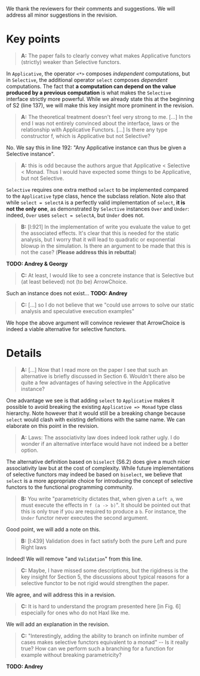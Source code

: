 We thank the reviewers for their comments and suggestions. We will address all minor suggestions in the revision.

# Key points

> **A:** The paper fails to clearly convey what makes Applicative functors (strictly) weaker than Selective functors.

In `Applicative`, the operator `<*>` composes *independent* computations, but in `Selective`, the additional operator `select` composes *dependent* computations. The fact that **a computation can depend on the value produced by a previous computation** is what makes the `Selective` interface strictly more powerful. While we already state this at the beginning of S2 (line 137), we will make this key insight more prominent in the revision.

> **A:** The theoretical treatment doesn't feel very strong to me. [...] In the end I was not entirely convinced about the interface, laws or the relationship with Applicative Functors. [...] Is there any type constructor f, which is Applicative but not Selective?

No. We say this in line 192: "Any Applicative instance can thus be given a Selective instance".

> **A:** this is odd because the authors argue that Applicative < Selective < Monad. Thus I would have expected some things to be Applicative, but not Selective.

`Selective` requires one extra method `select` to be implemented compared to the `Applicative` type class, hence the subclass relation. Note also that while `select = selectA` is a perfectly valid implementation of `select`, **it is not the only one**, as demonstrated by `Selective` instances `Over` and `Under`: indeed, `Over` uses `select = selectA`, but `Under` does not.

> **B:** [l:921] In the implementation of write you evaluate the value to get the associated effects. It's clear that this is needed for the static analysis, but I worry that it will lead to quadratic or exponential blowup in the simulation. Is there an argument to be made that this is not the case? (**Please address this in rebuttal**)

**TODO: Andrey & Georgy**

> **C:** At least, I would like to see a concrete instance that is Selective but (at least believed) not (to be) ArrowChoice.

Such an instance does not exist... **TODO: Andrey**

> **C:** [...] so I do not believe that we "could use arrows to solve our static analysis and speculative execution examples"

We hope the above argument will convince reviewer that ArrowChoice is indeed a viable alternative for selective functors.

# Details

> **A:** [...] Now that I read more on the paper I see that such an alternative is briefly discussed in Section 6. Wouldn't there also be quite a few advantages of having selective in the Applicative instance?

One advantage we see is that adding `select` to `Applicative` makes it possible to avoid breaking the existing `Applicative => Monad` type class hierarchy. Note however that it would still be a breaking change because `select` would clash with existing definitions with the same name. We can elaborate on this point in the revision.

> **A:** Laws: The associativity law does indeed look rather ugly. I do wonder if an alternative interface would have not indeed be a better option.

The alternative definition based on `biselect` (S6.2) does give a much nicer associativity law but at the cost of complexity. While future implementations of selective functors may indeed be based on `biselect`, we believe that `select` is a more appropriate choice for introducing the concept of selective functors to the functional programming community.

> **B:** You write "parametricity dictates that, when given a `Left a`, we must execute the effects in `f (a -> b)`". It should be pointed out that this is only true if you are required to produce a `b`. For instance, the `Under` functor never executes the second argument.

Good point, we will add a note on this.

> **B:** [l:439] Validation does in fact satisfy both the pure Left and pure Right laws

Indeed! We will remove "and `Validation`" from this line.

> **C:** Maybe, I have missed some descriptions, but the rigidness is the key insight for Section 5, the discussions about typical reasons for a selective functor to be not rigid would strengthen the paper.

We agree, and will address this in a revision.

> **C:** It is hard to understand the program presented here [in Fig. 6] especially for ones who do not Haxl like me.

We will add an explanation in the revision.


> **C:** "Interestingly, adding the ability to branch on infinite number of cases makes selective functors equivalent to a monad" -- Is it really true? How can we perform such a branching for a function for example without breaking parametricity?

**TODO: Andrey**
